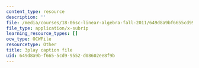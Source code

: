 ```yaml
---
content_type: resource
description: ''
file: /media/courses/18-06sc-linear-algebra-fall-2011/649d8a9bf6655cd99552d08602ee8f9b_7UJ4CFRGd-U.vtt
file_type: application/x-subrip
learning_resource_types: []
ocw_type: OCWFile
resourcetype: Other
title: 3play caption file
uid: 649d8a9b-f665-5cd9-9552-d08602ee8f9b
---
```

